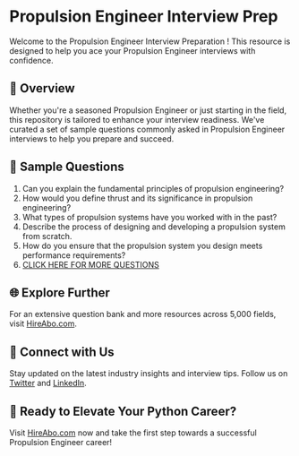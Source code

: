# Propulsion Engineer Interview Prep

Welcome to the Propulsion Engineer Interview Preparation ! This resource is designed to help you ace your Propulsion Engineer interviews with confidence.

## 🚀 Overview

Whether you're a seasoned Propulsion Engineer or just starting in the field, this repository is tailored to enhance your interview readiness. We've curated a set of sample questions commonly asked in Propulsion Engineer interviews to help you prepare and succeed.

## 📝 Sample Questions

1. Can you explain the fundamental principles of propulsion engineering?
2. How would you define thrust and its significance in propulsion engineering?
3. What types of propulsion systems have you worked with in the past?
4. Describe the process of designing and developing a propulsion system from scratch.
5. How do you ensure that the propulsion system you design meets performance requirements?
6. [CLICK HERE FOR MORE QUESTIONS](https://hireabo.com/job/3_3_4/Propulsion%20Engineer)

## 🌐 Explore Further

For an extensive question bank and more resources across 5,000 fields, visit [HireAbo.com](https://www.hireabo.com).

## 📱 Connect with Us

Stay updated on the latest industry insights and interview tips. Follow us on [Twitter](https://twitter.com/hireabo) and [LinkedIn](https://www.linkedin.com/in/hire-abo-3609972a8/).

## 🚀 Ready to Elevate Your Python Career?

Visit [HireAbo.com](https://www.hireabo.com) now and take the first step towards a successful Propulsion Engineer career!